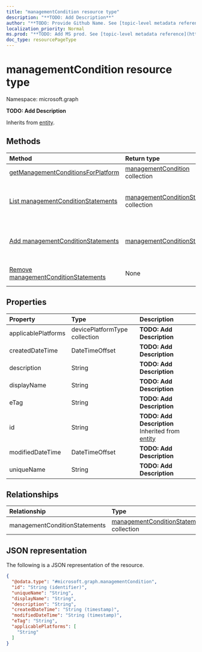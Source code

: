 ```yaml
---
title: "managementCondition resource type"
description: "**TODO: Add Description**"
author: "**TODO: Provide Github Name. See [topic-level metadata reference](https://msgo.azurewebsites.net/add/document/guidelines/metadata.html#topic-level-metadata)**"
localization_priority: Normal
ms.prod: "**TODO: Add MS prod. See [topic-level metadata reference](https://msgo.azurewebsites.net/add/document/guidelines/metadata.html#topic-level-metadata)**"
doc_type: resourcePageType
---
```


# managementCondition resource type


Namespace: microsoft.graph

**TODO: Add Description**


Inherits from [entity](../resources/entity.md).

## Methods
|Method|Return type|Description|
|:---|:---|:---|
|[getManagementConditionsForPlatform](../api/managementcondition-getmanagementconditionsforplatform.md)|[managementCondition](../resources/managementcondition.md) collection|**TODO: Add Description**|
|[List managementConditionStatements](../api/managementcondition-list-managementconditionstatements.md)|[managementConditionStatement](../resources/managementconditionstatement.md) collection|Get the managementConditionStatements from the managementConditionStatements navigation property.|
|[Add managementConditionStatements](../api/managementcondition-post-managementconditionstatements.md)|[managementConditionStatement](../resources/managementconditionstatement.md)|Add managementConditionStatements by posting to the managementConditionStatements collection.|
|[Remove managementConditionStatements](../api/managementcondition-delete-managementconditionstatements.md)|None|Remove a [managementConditionStatement](../resources/managementconditionstatement.md) object.|

## Properties
|Property|Type|Description|
|:---|:---|:---|
|applicablePlatforms|devicePlatformType collection|**TODO: Add Description**|
|createdDateTime|DateTimeOffset|**TODO: Add Description**|
|description|String|**TODO: Add Description**|
|displayName|String|**TODO: Add Description**|
|eTag|String|**TODO: Add Description**|
|id|String|**TODO: Add Description** Inherited from [entity](../resources/entity.md)|
|modifiedDateTime|DateTimeOffset|**TODO: Add Description**|
|uniqueName|String|**TODO: Add Description**|

## Relationships
|Relationship|Type|Description|
|:---|:---|:---|
|managementConditionStatements|[managementConditionStatement](../resources/managementconditionstatement.md) collection|**TODO: Add Description**|

## JSON representation
The following is a JSON representation of the resource.
<!-- {
  "blockType": "resource",
  "keyProperty": "id",
  "@odata.type": "microsoft.graph.managementCondition",
  "baseType": "microsoft.graph.entity",
  "openType": false
}
-->
``` json
{
  "@odata.type": "#microsoft.graph.managementCondition",
  "id": "String (identifier)",
  "uniqueName": "String",
  "displayName": "String",
  "description": "String",
  "createdDateTime": "String (timestamp)",
  "modifiedDateTime": "String (timestamp)",
  "eTag": "String",
  "applicablePlatforms": [
    "String"
  ]
}
```

